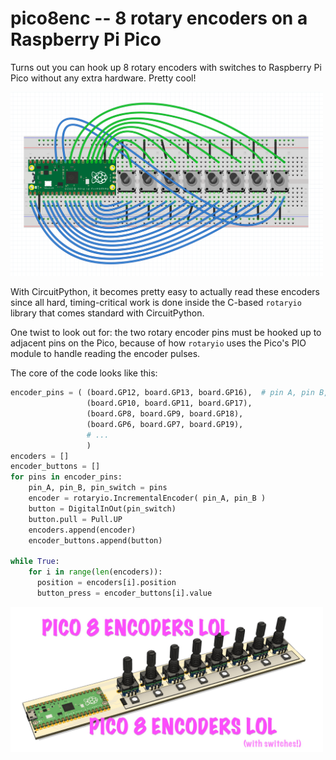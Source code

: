 # pico8enc -- 8 rotary encoders on a Raspberry Pi Pico

Turns out you can hook up 8 rotary encoders with switches to
Raspberry Pi Pico without any extra hardware. Pretty cool!

<img width=500 src="./docs/pico8enc_breadboard.png">

With CircuitPython, it becomes pretty easy to actually read these encoders
since all hard, timing-critical work is done inside the C-based `rotaryio`
library that comes standard with CircuitPython.

One twist to look out for: the two rotary encoder pins must be hooked up
to adjacent pins on the Pico, because of how `rotaryio` uses the Pico's
PIO module to handle reading the encoder pulses.

The core of the code looks like this:
```py
encoder_pins = ( (board.GP12, board.GP13, board.GP16),  # pin A, pin B, pin for switch
                 (board.GP10, board.GP11, board.GP17),
                 (board.GP8, board.GP9, board.GP18),
                 (board.GP6, board.GP7, board.GP19),
                 # ...
                 )
encoders = []
encoder_buttons = []
for pins in encoder_pins:
    pin_A, pin_B, pin_switch = pins
    encoder = rotaryio.IncrementalEncoder( pin_A, pin_B )
    button = DigitalInOut(pin_switch)
    button.pull = Pull.UP
    encoders.append(encoder)
    encoder_buttons.append(button)

while True:
    for i in range(len(encoders)):
      position = encoders[i].position
      button_press = encoder_buttons[i].value

```


<img width=500 src="./docs/pico8enclol.jpg">
